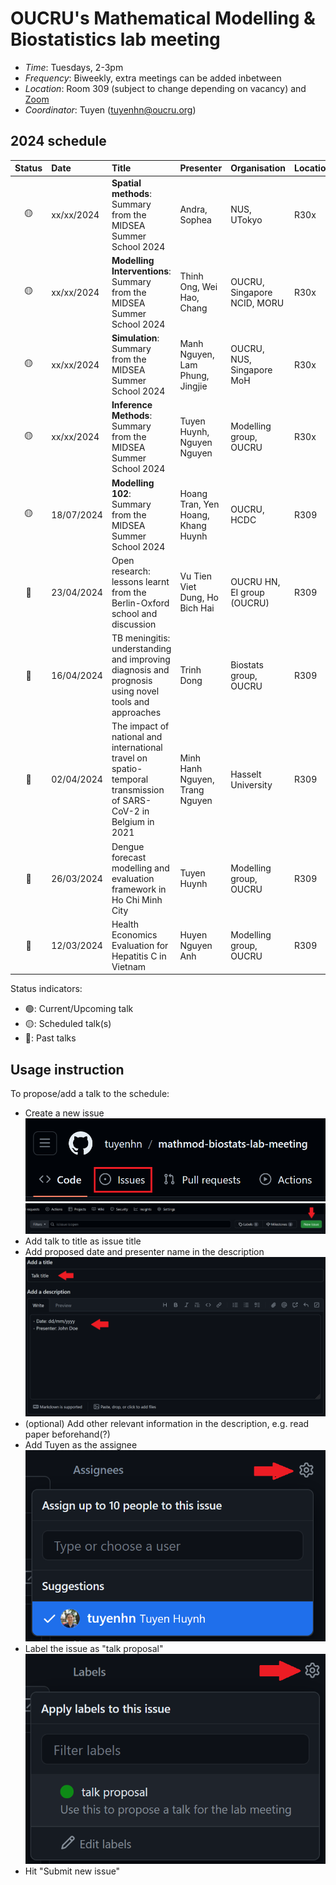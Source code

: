 # OUCRU's Mathematical Modelling & Biostatistics lab meeting

- _Time_: Tuesdays, 2-3pm
- _Frequency_: Biweekly, extra meetings can be added inbetween
- _Location_: Room 309 (subject to change depending on vacancy) and [Zoom](https://zoom.us/j/97208653692?pwd=UHR3bFhuejZrTERNS0FYUGZ0NkFCdz09)
- _Coordinator_: Tuyen (<tuyenhn@oucru.org>)

## 2024 schedule

| Status | Date       | Title                                                                                                            | Presenter                          | Organisation                | Location |
| :----: | :--------- | :--------------------------------------------------------------------------------------------------------------- | :--------------------------------- | :-------------------------- | :------- |
|   🟡   | xx/xx/2024 | **Spatial methods**: Summary from the MIDSEA Summer School 2024                                                  | Andra, Sophea                      | NUS, UTokyo                 | R30x     |
|   🟡   | xx/xx/2024 | **Modelling Interventions**: Summary from the MIDSEA Summer School 2024                                          | Thinh Ong, Wei Hao, Chang          | OUCRU, Singapore NCID, MORU | R30x     |
|   🟡   | xx/xx/2024 | **Simulation**: Summary from the MIDSEA Summer School 2024                                                       | Manh Nguyen, Lam Phung, Jingjie    | OUCRU, NUS, Singapore MoH   | R30x     |
|   🟡   | xx/xx/2024 | **Inference Methods**: Summary from the MIDSEA Summer School 2024                                                | Tuyen Huynh, Nguyen Nguyen         | Modelling group, OUCRU      | R30x     |
|   🟡   | 18/07/2024 | **Modelling 102**: Summary from the MIDSEA Summer School 2024                                                    | Hoang Tran, Yen Hoang, Khang Huynh | OUCRU, HCDC                 | R309     |
|   🔴   | 23/04/2024 | Open research: lessons learnt from the Berlin-Oxford school and discussion                                       | Vu Tien Viet Dung, Ho Bich Hai     | OUCRU HN, EI group (OUCRU)  | R309     |
|   🔴   | 16/04/2024 | TB meningitis: understanding and improving diagnosis and prognosis using novel tools and approaches              | Trinh Dong                         | Biostats group, OUCRU       | R309     |
|   🔴   | 02/04/2024 | The impact of national and international travel on spatio-temporal transmission of SARS-CoV-2 in Belgium in 2021 | Minh Hanh Nguyen, Trang Nguyen     | Hasselt University          | R309     |
|   🔴   | 26/03/2024 | Dengue forecast modelling and evaluation framework in Ho Chi Minh City                                           | Tuyen Huynh                        | Modelling group, OUCRU      | R309     |
|   🔴   | 12/03/2024 | Health Economics Evaluation for Hepatitis C in Vietnam                                                           | Huyen Nguyen Anh                   | Modelling group, OUCRU      | R309     |

Status indicators:

- 🟢: Current/Upcoming talk
- 🟡: Scheduled talk(s)
- 🔴: Past talks

## Usage instruction

To propose/add a talk to the schedule:

- Create a new issue
  ![issue-button](proposal_instructions/1.png)
  ![create-new-issue](proposal_instructions/2.png)
- Add talk to title as issue title
- Add proposed date and presenter name in the description
  ![add-info](proposal_instructions/3.png)
- (optional) Add other relevant information in the description, e.g. read paper beforehand(?)
- Add Tuyen as the assignee
  ![add-assignee](proposal_instructions/4.png)
- Label the issue as "talk proposal"
  ![add-label](proposal_instructions/5.png)
- Hit "Submit new issue"
